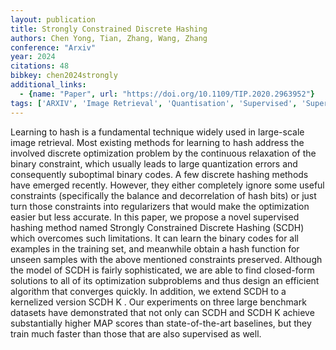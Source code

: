```yaml
---
layout: publication
title: Strongly Constrained Discrete Hashing
authors: Chen Yong, Tian, Zhang, Wang, Zhang
conference: "Arxiv"
year: 2024
citations: 48
bibkey: chen2024strongly
additional_links:
  - {name: "Paper", url: "https://doi.org/10.1109/TIP.2020.2963952"}
tags: ['ARXIV', 'Image Retrieval', 'Quantisation', 'Supervised', 'Supervised']
---
```

Learning to hash is a fundamental technique widely used in large-scale image retrieval. Most existing methods for learning to hash address the involved discrete optimization problem by the continuous relaxation of the binary constraint, which usually leads to large quantization errors and consequently suboptimal binary codes. A few discrete hashing methods have emerged recently. However, they either completely ignore some useful constraints (specifically the balance and decorrelation of hash bits) or just turn those constraints into regularizers that would make the optimization easier but less accurate. In this paper, we propose a novel supervised hashing method named Strongly Constrained Discrete Hashing (SCDH) which overcomes such limitations. It can learn the binary codes for all examples in the training set, and meanwhile obtain a hash function for unseen samples with the above mentioned constraints preserved. Although the model of SCDH is fairly sophisticated, we are able to find closed-form solutions to all of its optimization subproblems and thus design an efficient algorithm that converges quickly. In addition, we extend SCDH to a kernelized version SCDH K . Our experiments on three large benchmark datasets have demonstrated that not only can SCDH and SCDH K achieve substantially higher MAP scores than state-of-the-art baselines, but they train much faster than those that are also supervised as well.
